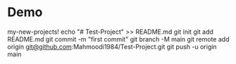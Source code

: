 # Demo
my-new-projects!
echo "# Test-Project" >> README.md
git init
git add README.md
git commit -m "first commit"
git branch -M main
git remote add origin git@github.com:Mahmoodi1984/Test-Project.git
git push -u origin main
